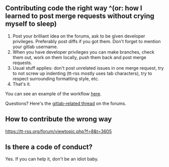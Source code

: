 ## Contributing code the right way ^(or: how I learned to post merge requests without crying myself to sleep)

1. Post your brilliant idea on the forums, ask to be given developer privileges. Preferably post diffs if you got them. Don't forget to mention your gitlab username.
2. When you have developer privileges you can make branches, check them out, work on them locally, push them back and post merge requests.
3. Usual stuff applies: don't post unrelated issues in one merge request, try to not screw up indenting (tt-rss mostly uses tab characters), try to respect surrounding formatting style, etc.
4. That's it.

You can see an example of the workflow [here](https://tt-rss.org/forum/viewtopic.php?f=10&t=3609&p=21462#p21461).

Questions? Here's the [gitlab-related thread](https://tt-rss.org/forum/viewtopic.php?f=10&t=3432) on the forums.

## How to contribute the wrong way

https://tt-rss.org/forum/viewtopic.php?f=8&t=3605

## Is there a code of conduct?

Yes. If you can help it, don't be an idiot baby.